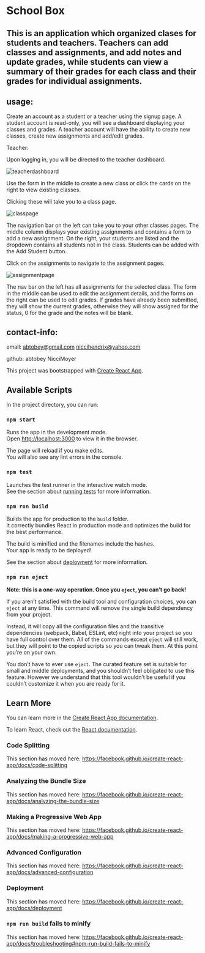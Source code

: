 # School Box

## This is an application which organized clases for students and teachers. Teachers can add classes and assignments, and add notes and update grades, while students can view a summary of their grades for each class and their grades for individual assignments.

## usage:

Create an account as a student or a teacher using the signup page. A student account is read-only, you will see a dashboard displaying your classes and grades. A teacher account will have the ability to create new classes, create new assignments and add/edit grades. 

Teacher:

Upon logging in, you will be directed to the teacher dashboard.

![teacherdashboard](https://user-images.githubusercontent.com/65990371/95107226-3de86680-06ff-11eb-9025-393ef3577ff1.PNG)

Use the form in the middle to create a new class or click the cards on the right to view existing classes.

Clicking these will take you to a class page.

![classpage](https://user-images.githubusercontent.com/65990371/95107449-899b1000-06ff-11eb-95fc-bb630b593fdc.PNG)

The navigation bar on the left can take you to your other classes pages. The middle column displays your existing assignments and contains a form to add a new assignment. On the right, your students are listed and the dropdown contains all students not in the class. Students can be added with the Add Student button. 

Click on the assignments to navigate to the assignment pages.

![assignmentpage](https://user-images.githubusercontent.com/65990371/95107695-df6fb800-06ff-11eb-9c2e-71eb4649ec40.PNG)

The nav bar on the left has all assignments for the selected class. The form in the middle can be used to edit the assignment details, and the forms on the right can be used to edit grades. If grades have already been submitted, they will show the current grades, otherwise they will show assigned for the status, 0 for the grade and the notes will be blank.



## contact-info: 
email: 
abtobey@gmail.com
niccihendrix@yahoo.com

github: 
abtobey
NicciMoyer

This project was bootstrapped with [Create React App](https://github.com/facebook/create-react-app).

## Available Scripts

In the project directory, you can run:

### `npm start`

Runs the app in the development mode.<br />
Open [http://localhost:3000](http://localhost:3000) to view it in the browser.

The page will reload if you make edits.<br />
You will also see any lint errors in the console.

### `npm test`

Launches the test runner in the interactive watch mode.<br />
See the section about [running tests](https://facebook.github.io/create-react-app/docs/running-tests) for more information.

### `npm run build`

Builds the app for production to the `build` folder.<br />
It correctly bundles React in production mode and optimizes the build for the best performance.

The build is minified and the filenames include the hashes.<br />
Your app is ready to be deployed!

See the section about [deployment](https://facebook.github.io/create-react-app/docs/deployment) for more information.

### `npm run eject`

**Note: this is a one-way operation. Once you `eject`, you can’t go back!**

If you aren’t satisfied with the build tool and configuration choices, you can `eject` at any time. This command will remove the single build dependency from your project.

Instead, it will copy all the configuration files and the transitive dependencies (webpack, Babel, ESLint, etc) right into your project so you have full control over them. All of the commands except `eject` will still work, but they will point to the copied scripts so you can tweak them. At this point you’re on your own.

You don’t have to ever use `eject`. The curated feature set is suitable for small and middle deployments, and you shouldn’t feel obligated to use this feature. However we understand that this tool wouldn’t be useful if you couldn’t customize it when you are ready for it.

## Learn More

You can learn more in the [Create React App documentation](https://facebook.github.io/create-react-app/docs/getting-started).

To learn React, check out the [React documentation](https://reactjs.org/).

### Code Splitting

This section has moved here: https://facebook.github.io/create-react-app/docs/code-splitting

### Analyzing the Bundle Size

This section has moved here: https://facebook.github.io/create-react-app/docs/analyzing-the-bundle-size

### Making a Progressive Web App

This section has moved here: https://facebook.github.io/create-react-app/docs/making-a-progressive-web-app

### Advanced Configuration

This section has moved here: https://facebook.github.io/create-react-app/docs/advanced-configuration

### Deployment

This section has moved here: https://facebook.github.io/create-react-app/docs/deployment

### `npm run build` fails to minify

This section has moved here: https://facebook.github.io/create-react-app/docs/troubleshooting#npm-run-build-fails-to-minify
